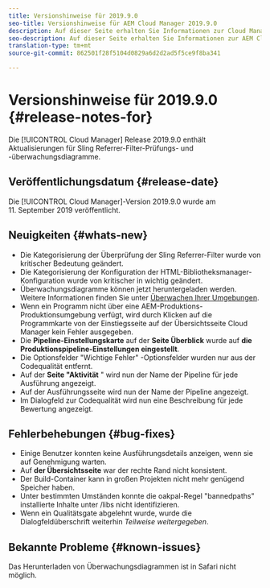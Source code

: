 ```yaml
---
title: Versionshinweise für 2019.9.0
seo-title: Versionshinweise für AEM Cloud Manager 2019.9.0
description: Auf dieser Seite erhalten Sie Informationen zur Cloud Manager-Version 2019.9.0.
seo-description: Auf dieser Seite erhalten Sie Informationen zur AEM Cloud Manager-Version 2019.9.0.
translation-type: tm+mt
source-git-commit: 862501f28f5104d0829a6d2d2ad5f5ce9f8ba341

---
```


# Versionshinweise für 2019.9.0 {#release-notes-for}

Die [!UICONTROL Cloud Manager] Release 2019.9.0 enthält Aktualisierungen für Sling Referrer-Filter-Prüfungs- und -überwachungsdiagramme.

## Veröffentlichungsdatum {#release-date}

Die [!UICONTROL Cloud Manager]-Version 2019.9.0 wurde am 11. September 2019 veröffentlicht.

## Neuigkeiten {#whats-new}

* Die Kategorisierung der Überprüfung der Sling Referrer-Filter wurde von kritischer Bedeutung geändert.
* Die Kategorisierung der Konfiguration der HTML-Bibliotheksmanager-Konfiguration wurde von kritischer in wichtig geändert.
* Überwachungsdiagramme können jetzt heruntergeladen werden. Weitere Informationen finden Sie unter [Überwachen Ihrer Umgebungen](monitor-your-environments.md).
* Wenn ein Programm nicht über eine AEM-Produktions-Produktionsumgebung verfügt, wird durch Klicken auf die Programmkarte von der Einstiegsseite auf der Übersichtsseite Cloud Manager kein Fehler ausgegeben.
* Die **Pipeline-Einstellungskarte** auf der **Seite Überblick** wurde auf **die Produktionspipeline-Einstellungen eingestellt**.
* Die Optionsfelder "Wichtige Fehler" -Optionsfelder wurden nur aus der Codequalität entfernt.
* Auf der **Seite "Aktivität** " wird nun der Name der Pipeline für jede Ausführung angezeigt.
* Auf der Ausführungsseite wird nun der Name der Pipeline angezeigt.
* Im Dialogfeld zur Codequalität wird nun eine Beschreibung für jede Bewertung angezeigt.

## Fehlerbehebungen {#bug-fixes}

* Einige Benutzer konnten keine Ausführungsdetails anzeigen, wenn sie auf Genehmigung warten.
* Auf **der Übersichtsseite** war der rechte Rand nicht konsistent.
* Der Build-Container kann in großen Projekten nicht mehr genügend Speicher haben.
* Unter bestimmten Umständen konnte die oakpal-Regel "bannedpaths" installierte Inhalte unter /libs nicht identifizieren.
* Wenn ein Qualitätsgate abgelehnt wurde, wurde die Dialogfeldüberschrift weiterhin *Teilweise weitergegeben*.

## Bekannte Probleme {#known-issues}

Das Herunterladen von Überwachungsdiagrammen ist in Safari nicht möglich.
